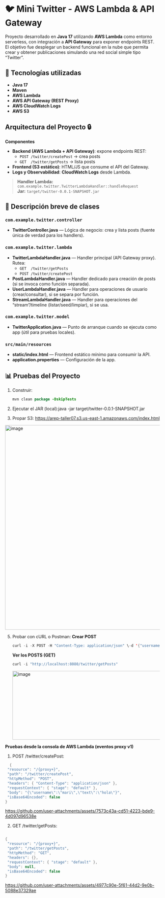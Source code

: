 # 🐦 Mini Twitter - AWS Lambda & API Gateway

Proyecto desarrollado en **Java 17** utilizando **AWS Lambda** como entorno serverless, con integración a **API Gateway** para exponer endpoints REST.  
El objetivo fue desplegar un backend funcional en la nube que permita crear y obtener publicaciones simulando una red social simple tipo “Twitter”.

## 🚀 Tecnologías utilizadas

- **Java 17**
- **Maven**
- **AWS Lambda**
- **AWS API Gateway (REST Proxy)**
- **AWS CloudWatch Logs**
- **AWS S3**

## Arquitectura del Proyecto 🔒

**Componentes**
- **Backend (AWS Lambda + API Gateway)**: expone endpoints REST:
  - `POST /twitter/createPost` → crea posts
  - `GET  /twitter/getPosts`   → lista posts
- **Frontend (S3 estático)**: HTML/JS que consume el API del Gateway.
- **Logs y Observabilidad**: **CloudWatch Logs** desde Lambda.

> **Handler Lambda:** `com.example.twitter.TwitterLambdaHandler::handleRequest`  
> **Jar:** `target/twitter-0.0.1-SNAPSHOT.jar`

## 📄 Descripción breve de clases

### `com.example.twitter.controller`
- **TwitterController.java** — Lógica de negocio: crea y lista posts (fuente única de verdad para los handlers).

### `com.example.twitter.lambda`
- **TwitterLambdaHandler.java** — Handler principal (API Gateway proxy). Rutea:
  - `GET  /twitter/getPosts`
  - `POST /twitter/createPost`
- **PostLambdaHandler.java** — Handler dedicado para creación de posts (si se invoca como función separada).
- **UserLambdaHandler.java** — Handler para operaciones de usuario (crear/consultar), si se separa por función.
- **StreamLambdaHandler.java** — Handler para operaciones del “stream”/timeline (listar/seed/limpiar), si se usa.

### `com.example.twitter.model`
- **TwitterApplication.java** — Punto de arranque cuando se ejecuta como app (útil para pruebas locales).

### `src/main/resources`
- **static/index.html** — Frontend estático mínimo para consumir la API.
- **application.properties** — Configuración de la app.

## 📊 Pruebas del Proyecto 

1. Construir:
   ```java
   mvn clean package -DskipTests
   ```

2. Ejecutar el JAR (local):java -jar target/twitter-0.0.1-SNAPSHOT.jar
3. Propar S3: https://arep-taller07.s3.us-east-1.amazonaws.com/index.html

  <img width="1350" height="664" alt="image" src="https://github.com/user-attachments/assets/61413365-d29b-4c67-b077-f2981c23d40f" />

5. Probar con cURL o Postman:
   **Crear POST**
   ```java
   curl -i -X POST -H "Content-Type: application/json" \-d '{"username":"mari","text":"hola"}' \"http://localhost:8080/twitter/createPost"
     ```
   **Ver los POSTS (GET)**
    ```java
    curl -i "http://localhost:8080/twitter/getPosts"
     ```
    <img width="1005" height="223" alt="image" src="https://github.com/user-attachments/assets/d02d3e41-9d6f-476a-a9ec-7ac4bda9a8ac" />
**Pruebas desde la consola de AWS Lambda (eventos proxy v1)**
1. POST /twitter/createPost:
 ```java
   {
  "resource": "/{proxy+}",
  "path": "/twitter/createPost",
  "httpMethod": "POST",
  "headers": { "Content-Type": "application/json" },
  "requestContext": { "stage": "default" },
  "body": "{\"username\":\"mari\",\"text\":\"hola\"}",
  "isBase64Encoded": false
}
```
https://github.com/user-attachments/assets/7573c43a-cd51-4223-bde9-4d097d96538e

2. GET /twitter/getPosts:
 ```java

{
  "resource": "/{proxy+}",
  "path": "/twitter/getPosts",
  "httpMethod": "GET",
  "headers": {},
  "requestContext": { "stage": "default" },
  "body": null,
  "isBase64Encoded": false
}
 ```

https://github.com/user-attachments/assets/4977c90e-5f61-44d2-9e0b-5088e37329ae


   













